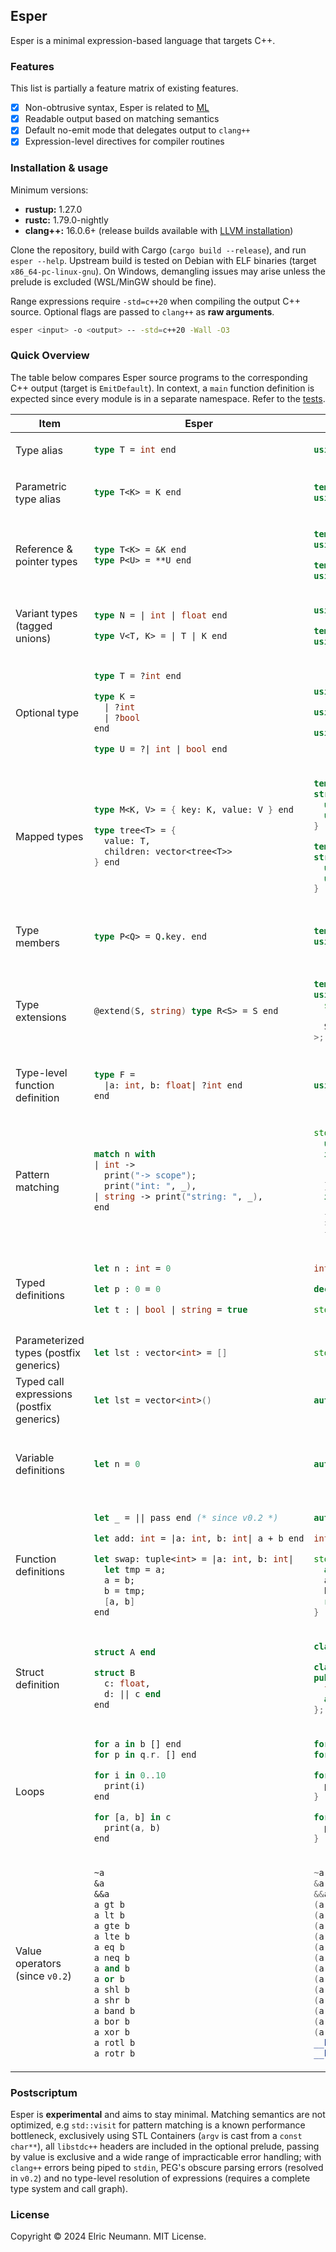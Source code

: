 ## Esper

Esper is a minimal expression-based language that targets C++.

### Features

This list is partially a feature matrix of existing features.

- [x] Non-obtrusive syntax, Esper is related to [ML](<https://en.wikipedia.org/wiki/ML_(programming_language)>)
- [x] Readable output based on matching semantics
- [x] Default no-emit mode that delegates output to `clang++`
- [x] Expression-level directives for compiler routines

### Installation & usage

Minimum versions:

- **rustup:** 1.27.0
- **rustc:** 1.79.0-nightly
- **clang++:** 16.0.6+ (release builds available with [LLVM installation](https://releases.llvm.org/download.html))

Clone the repository, build with Cargo (`cargo build --release`), and run `esper --help`. Upstream build is tested on Debian with ELF binaries (target `x86_64-pc-linux-gnu`). On Windows, demangling issues may arise unless the prelude is excluded (WSL/MinGW should be fine).

Range expressions require `-std=c++20` when compiling the output C++ source. Optional flags are passed to `clang++` as **raw arguments**.

```sh
esper <input> -o <output> -- -std=c++20 -Wall -O3
```

### Quick Overview

The table below compares Esper source programs to the corresponding C++ output (target is `EmitDefault`). In context, a `main` function definition is expected since every module is in a separate namespace. Refer to the [tests](https://github.com/elricmann/esper/tree/main/tests).

<table><thead>
<tr>
<th>Item</th>
<th>Esper</th>
<th>C++</th>
<th>Description</th>
</tr></thead>
<tbody>

<!-- Type alias -->
<tr>
<td>Type alias</td>
<td>

```fs
type T = int end
```

</td>
<td>

```cpp
using T = int;
```

</td>
<td>

_-_

</td>
</tr>

<!-- Parametric type alias -->
<tr>
<td>Parametric type alias</td>
<td>

```fs
type T<K> = K end
```

</td>
<td>

```cpp
template<typename K>
using T = K;
```

</td>
<td>

_Type parameters are required when instantiating._

</td>
</tr>

<!-- Reference & pointer types -->
<tr>
<td>Reference & pointer types</td>
<td>

```fs
type T<K> = &K end
type P<U> = **U end
```

</td>
<td>

```cpp
template<typename K>
using T = &K;

template<typename U>
using P = **U;
```

</td>
<td>

_Type parameters are required when instantiating._

</td>
</tr>

<!-- Variant types (tagged unions) -->
<tr>
<td>Variant types (tagged unions)</td>
<td>

```fs
type N = | int | float end

type V<T, K> = | T | K end
```

</td>
<td>

```cpp
using N = std::variant<int, float>;

template<typename T, typename K>
using V = std::variant<T, K>;
```

</td>
<td>

_-_

</td>
</tr>

<!-- Optional type -->
<tr>
<td>Optional type</td>
<td>

```fs
type T = ?int end

type K =
  | ?int
  | ?bool
end

type U = ?| int | bool end
```

</td>
<td>

```cpp
using T = std::optional<int>;

using K = std::variant<std::optional<int>, std::optional<bool>>;

using U = std::optional<std::variant<int, bool>>;
```

</td>
<td>

_Alias of `std::optional`. Wraps type expressions to the right. Variant of optionals is not an optional of variant of types._

</td>
</tr>

<!-- Mapped types -->
<tr>
<td>Mapped types</td>
<td>

```fs
type M<K, V> = { key: K, value: V } end

type tree<T> = {
  value: T,
  children: vector<tree<T>>
} end
```

</td>
<td>

```cpp
template<typename K, typename V>
struct M {
  using key   = K;
  using value = V;
}

template<typename T>
struct tree {
  using value      = T;
  using children   = std::vector<tree<T>>;
}
```

</td>
<td>

_Represents structural definitions that can be passed as signatures in polymorphic functions._

</td>
</tr>

<!-- Type members -->
<tr>
<td>Type members</td>
<td>

```fs
type P<Q> = Q.key. end
```

</td>
<td>

```cpp
template<typename Q>
using P = Q::key;
```

</td>
<td>

_Overloads the `::` syntax when accessing members of type expressions._

</td>
</tr>

<!-- Type extensions -->
<tr>
<td>Type extensions</td>
<td>

```fs
@extend(S, string) type R<S> = S end
```

</td>
<td>

```cpp
template<typename S>
using R = std::enable_if_t<
  std::is_same<
    S, std::string>::value
  S
>;
```

</td>
<td>

_`@extend` modifier required to apply parametric extended types. Ensures fst extends snd or incurs an error without static assertion._

</td>
</tr>

<!-- Type-level function definition -->
<tr>
<td>Type-level function definition</td>
<td>

```fs
type F =
  |a: int, b: float| ?int end
end
```

</td>
<td>

```cpp
using F = std::function<std::optional<int>(int, int)>;
```

</td>
<td>

_Return types are parsed as `type_expr` rule, values are treated as types regardless._

</td>
</tr>

<!-- Pattern matching -->
<tr>
<td>Pattern matching</td>
<td>

```fs
match n with
| int ->
  print("-> scope");
  print("int: ", _),
| string -> print("string: ", _),
end
```

</td>
<td>

```cpp
std::visit([](auto&& _) {
  using T = std::decay_t<decltype(_)>;
  if constexpr (std::is_same_v<T, int>) {
    print("-> scope");
    print("int: ", _);
  }
  if constexpr (std::is_same_v<T, string>) {
    print("string: ", _);
  }
  }, n);
```

</td>
<td>

<i>

Non-exhaustive matching, inner values captured as the `_`symbol. Requires`std::visit`and decaying inner value to base value types. Ideally,`get_if`and`holds_alternative` are performant but not as rigorous.

</i>

</td>
</tr>

<!-- typed variable definitions -->
<tr>
<td>Typed definitions</td>
<td>

```fs
let n : int = 0

let p : 0 = 0

let t : | bool | string = true
```

</td>
<td>

```cpp
int n = 0;

decltype(0) p = 0;

std::variant<bool, std::string> t = true;
```

</td>
<td>

_`Expr::TypedSymbol` represents type identifiers. Tagged unions are variant entries. Literal types are `decltype(T)` which is a non-constraint on the rvalue._

</td>
</tr>

<!-- Parameterized type -->
<tr>
<td>Parameterized types (postfix generics)</td>
<td>

```fs
let lst : vector<int> = []
```

</td>
<td>

```cpp
std::vector<int> lst = {};
```

</td>
<td>

_-_

</td>
</tr>

<!-- typed call expressions -->
<tr>
<td>Typed call expressions (postfix generics)</td>
<td>

```fs
let lst = vector<int>()
```

</td>
<td>

```cpp
auto lst = std::vector<int>();
```

</td>
<td>

_-_

</td>
</tr>

<!-- variable definitions -->
<tr>
<td>Variable definitions</td>
<td>

```fs
let n = 0
```

</td>
<td>

```cpp
auto n = 0;
```

</td>
<td>

_Initialization of a value is expected. Default type is `auto`. Multiple definitions as `Expr::Let` is not allowed._

</td>
</tr>

<!-- function definitions -->
<tr>
<td>Function definitions</td>
<td>

```fs
let _ = || pass end (* since v0.2 *)

let add: int = |a: int, b: int| a + b end

let swap: tuple<int> = |a: int, b: int|
  let tmp = a;
  a = b;
  b = tmp;
  [a, b]
end
```

</td>
<td>

```cpp
auto _() { return; }

int add(int a, int b) { return (a + b); }

std::tuple<int> swap(a: int, b: int) {
  auto tmp = a;
  a = b;
  b = tmp;
  return {a, b};
}
```

</td>
<td>

_Required return type is the lvalue. Non-inferred parameter types. Last expression is returned. Multiline expressions are delimited with `;`._

</td>
</tr>

<!-- Struct definition -->
<tr>
<td>Struct definition</td>
<td>

```fs
struct A end

struct B
  c: float,
  d: || c end
end
```

</td>
<td>

```cpp
class A {};

class B {
public:
  float c;
  auto d() { return c; }
};
```

</td>
<td>

_All symbols are public without `@pub`. Structs are classes. Methods are fields with function rvalues._

</td>
</tr>

<!-- Loops -->
<tr>
<td>Loops</td>
<td>

```rust
for a in b [] end
for p in q.r. [] end

for i in 0..10
  print(i)
end

for [a, b] in c
  print(a, b)
end
```

</td>
<td>

```cpp
for (auto a : b) {}
for (auto p : q.r) {}

for (auto i : views::iota(0,10)) {
  print(i);
}

for (auto [a, b] : c) {
  print(a, b);
}
```

</td>
<td>

_-_

</td>
</tr>

<!-- Value operators -->
<tr>
<td>

Value operators (since `v0.2`)

</td>
<td>

```fs
~a
&a
&&a
a gt b
a lt b
a gte b
a lte b
a eq b
a neq b
a and b
a or b
a shl b
a shr b
a band b
a bor b
a xor b
a rotl b
a rotr b
```

</td>
<td>

```cpp
~a
&a
&&a
(a > b);
(a < b);
(a >= b);
(a <= b);
(a == b);
(a != b);
(a && b);
(a || b);
(a << b);
(a >> b);
(a & b);
(a | b);
(a ^ b);
__builtin_rotateleft32(a, b);
__builtin_rotateright32(a, b);
```

</td>
<td>

_-_

</td>
</tr>

</tbody>
</table>

### Postscriptum

Esper is **experimental** and aims to stay minimal. Matching semantics are not optimized, e.g `std::visit` for pattern matching is a known performance bottleneck, exclusively using STL Containers (`argv` is cast from a `const char**`), all `libstdc++` headers are included in the optional prelude, passing by value is exclusive and a wide range of impracticable error handling; with `clang++` errors being piped to `stdin`, PEG's obscure parsing errors (resolved in `v0.2`) and no type-level resolution of expressions (requires a complete type system and call graph).

### License

Copyright © 2024 Elric Neumann. MIT License.
